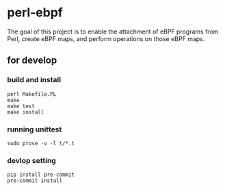 # perl-ebpf
The goal of this project is to enable the attachment of eBPF programs from Perl, create eBPF maps, and perform operations on those eBPF maps.

## for develop
### build and install
```shell
perl Makefile.PL
make
make test
make install
```

### running unittest
```shell
sudo prove -v -l t/*.t
```

### devlop setting
```shell
pip install pre-commit
pre-commit install
```